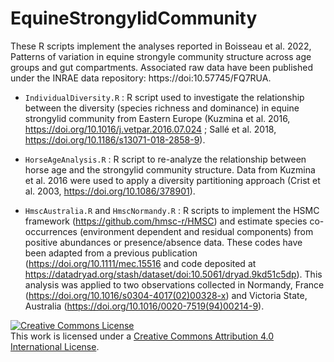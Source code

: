 # EquineStrongylidCommunity

These R scripts implement the analyses reported in Boisseau et al. 2022, Patterns of variation in equine strongyle community structure across age groups and gut compartments. Associated raw data have been published under the INRAE data repository: https://doi:10.57745/FQ7RUA. 

* ``` IndividualDiversity.R ``` : R script used to investigate the relationship between the diversity (species richness and dominance) in equine strongylid community from Eastern Europe (Kuzmina et al. 2016, https://doi.org/10.1016/j.vetpar.2016.07.024 ; Sallé et al. 2018, https://doi.org/10.1186/s13071-018-2858-9).

* ``` HorseAgeAnalysis.R ``` : R script to re-analyze the relationship between horse age and the strongylid community structure. Data from Kuzmina et al. 2016 were used to apply a diversity partitioning approach (Crist et al. 2003, https://doi.org/10.1086/378901).

* ``` HmscAustralia.R ``` and ``` HmscNormandy.R ``` : R scripts to implement the HSMC framework (https://github.com/hmsc-r/HMSC) and estimate species co-occurrences (environment dependent and residual components) from positive abundances or presence/absence data. These codes have been adapted from a previous publication (https://doi.org/10.1111/mec.15516 and code deposited at https://datadryad.org/stash/dataset/doi:10.5061/dryad.9kd51c5dp). This analysis was applied to two observations collected in Normandy, France (https://doi.org/10.1016/s0304-4017(02)00328-x) and Victoria State, Australia (https://doi.org/10.1016/0020-7519(94)00214-9).



<a rel="license" href="http://creativecommons.org/licenses/by/4.0/"><img alt="Creative Commons License" style="border-width:0" src="https://i.creativecommons.org/l/by/4.0/88x31.png" /></a><br />This work is licensed under a <a rel="license" href="http://creativecommons.org/licenses/by/4.0/">Creative Commons Attribution 4.0 International License</a>.
